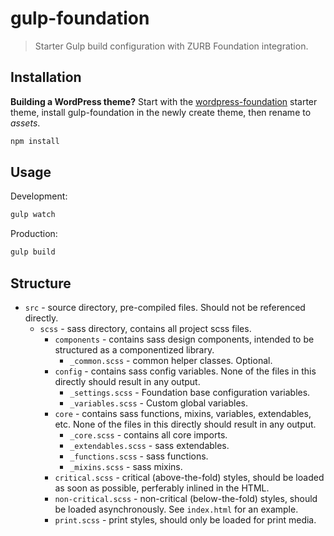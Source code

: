 # gulp-foundation
> Starter Gulp build configuration with ZURB Foundation integration.

## Installation

**Building a WordPress theme?** Start with the [wordpress-foundation](https://github.com/bmarshall511/wordpress-foundation) starter theme, install gulp-foundation in the newly create theme, then rename to *assets*.

```sh
npm install
```

## Usage

Development:

```sh
gulp watch
```

Production:

```sh
gulp build
```

## Structure

* `src` - source directory, pre-compiled files. Should not be referenced directly.
  * `scss` - sass directory, contains all project scss files.
    * `components` - contains sass design components, intended to be structured as a componentized library. 
      * `_common.scss` - common helper classes. Optional.
    * `config` - contains sass config variables. None of the files in this directly should result in any output.
      * `_settings.scss` - Foundation base configuration variables.
      * `_variables.scss` - Custom global variables.
     * `core` - contains sass functions, mixins, variables, extendables, etc. None of the files in this directly should result in any output.
       * `_core.scss` - contains all core imports.
       * `_extendables.scss` - sass extendables.
       * `_functions.scss` - sass functions.
       * `_mixins.scss` - sass mixins.
     * `critical.scss` - critical (above-the-fold) styles, should be loaded as soon as possible, perferably inlined in the HTML.
     * `non-critical.scss` - non-critical (below-the-fold) styles, should be loaded asynchronously. See `index.html` for an example.
     * `print.scss` - print styles, should only be loaded for print media.
